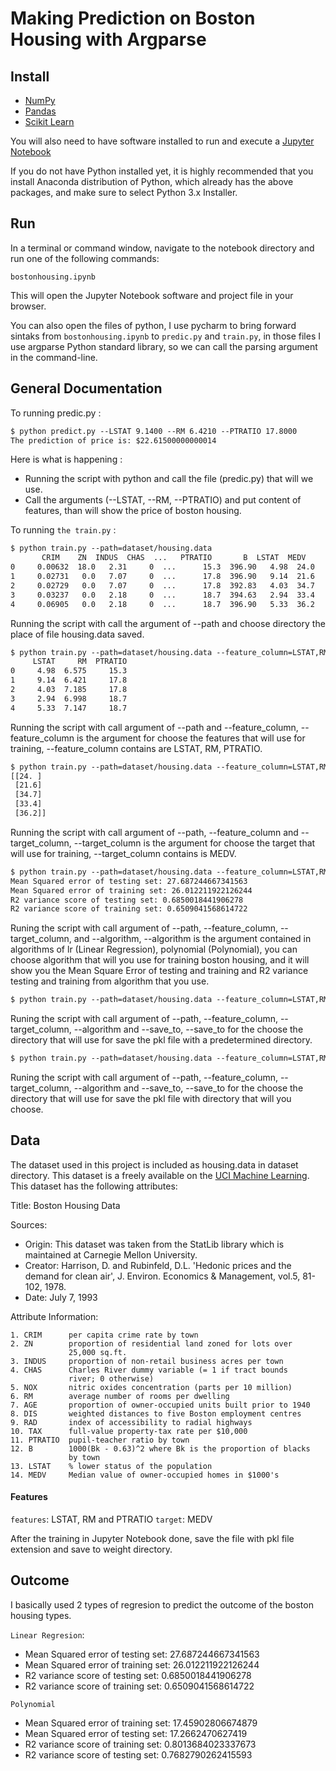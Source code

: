 # Making Prediction on Boston Housing with Argparse

## Install
- [NumPy](http://www.numpy.org/)
- [Pandas](http://pandas.pydata.org/)
- [Scikit Learn](https://scikit-learn.org/stable/)

You will also need to have software installed to run and execute a [Jupyter Notebook](http://ipython.org/notebook.html)

If you do not have Python installed yet, it is highly recommended that you install Anaconda distribution of Python, which already has the above packages, and make sure to select Python 3.x Installer.

## Run
In a terminal or command window, navigate to the notebook directory and run one of the following commands:

`bostonhousing.ipynb`

This will open the Jupyter Notebook software and project file in your browser.

You can also open the files of python, I use pycharm to bring forward sintaks from `bostonhousing.ipynb` to `predic.py` and `train.py`, in those files I use argparse Python standard library, so we can call the parsing argument in the command-line. 

## General Documentation 
To running predic.py :

```html
$ python predict.py --LSTAT 9.1400 --RM 6.4210 --PTRATIO 17.8000
The prediction of price is: $22.61500000000014
```
Here is what is happening :

- Running the script with python and call the file (predic.py) that will we use.
- Call the arguments (--LSTAT, --RM, --PTRATIO) and put content of features, than will show the price of boston housing.

To running `the train.py` :
```html
$ python train.py --path=dataset/housing.data
       CRIM    ZN  INDUS  CHAS  ...   PTRATIO       B  LSTAT  MEDV
0     0.00632  18.0   2.31     0  ...      15.3  396.90   4.98  24.0
1     0.02731   0.0   7.07     0  ...      17.8  396.90   9.14  21.6
2     0.02729   0.0   7.07     0  ...      17.8  392.83   4.03  34.7
3     0.03237   0.0   2.18     0  ...      18.7  394.63   2.94  33.4
4     0.06905   0.0   2.18     0  ...      18.7  396.90   5.33  36.2
```
Running the script with call the argument of --path and choose directory the place of file housing.data saved.

```html
$ python train.py --path=dataset/housing.data --feature_column=LSTAT,RM,PTRATIO
     LSTAT     RM  PTRATIO
0     4.98  6.575     15.3
1     9.14  6.421     17.8
2     4.03  7.185     17.8
3     2.94  6.998     18.7
4     5.33  7.147     18.7
```
Running the script with call argument of --path and --feature_column, --feature_column is the argument for choose the features that will use for training, --feature_column contains are LSTAT, RM, PTRATIO.

```html
$ python train.py --path=dataset/housing.data --feature_column=LSTAT,RM,PTRATIO --target_column=MEDV
[[24. ]
 [21.6]
 [34.7]
 [33.4]
 [36.2]]
```
Running the script with call argument of --path, --feature_column and --target_column, --target_column is the argument for choose the target that will use for training, --target_column contains is MEDV.

```html
$ python train.py --path=dataset/housing.data --feature_column=LSTAT,RM,PTRATIO --target_column=MEDV --algorithm=lr
Mean Squared error of testing set: 27.687244667341563
Mean Squared error of training set: 26.012211922126244
R2 variance score of testing set: 0.6850018441906278
R2 variance score of training set: 0.6509041568614722
```
Runing the script with call argument of --path, --feature_column, --target_column, and --algorithm, --algorithm is the argument contained in algorithms of lr (Linear Regression), polynomial (Polynomial), you can choose algorithm that will you use for training boston housing, and it will show you the Mean Square Error of testing and training and R2 variance testing and training from algorithm that you use.

```html
$ python train.py --path=dataset/housing.data --feature_column=LSTAT,RM,PTRATIO --target_column=MEDV --algorithm=polynomial --save_to=weight/testboston.pkl
```
Runing the script with call argument of --path, --feature_column, --target_column, --algorithm and --save_to, --save_to for the choose the directory that will use for save the pkl file with a predetermined directory.

```html
$ python train.py --path=dataset/housing.data --feature_column=LSTAT,RM,PTRATIO --target_column=MEDV --algorithm=polynomial --save_to=/home/abbiyanaila/STUDY/testboston.pkl
```
Runing the script with call argument of --path, --feature_column, --target_column, --algorithm and --save_to, --save_to for the choose the directory that will use for save the pkl file with directory that will you choose.

## Data
The dataset used in this project is included as housing.data in dataset directory. This dataset is a freely available on the [UCI Machine Learning](https://archive.ics.uci.edu/ml/machine-learning-databases/housing/). This dataset has the following attributes:

Title: Boston Housing Data

Sources:
   - Origin:  This dataset was taken from the StatLib library which is
                maintained at Carnegie Mellon University.
   - Creator:  Harrison, D. and Rubinfeld, D.L. 'Hedonic prices and the 
                 demand for clean air', J. Environ. Economics & Management,
                 vol.5, 81-102, 1978.
   - Date: July 7, 1993
   
Attribute Information:

    1. CRIM      per capita crime rate by town
    2. ZN        proportion of residential land zoned for lots over 
                 25,000 sq.ft.
    3. INDUS     proportion of non-retail business acres per town
    4. CHAS      Charles River dummy variable (= 1 if tract bounds 
                 river; 0 otherwise)
    5. NOX       nitric oxides concentration (parts per 10 million)
    6. RM        average number of rooms per dwelling
    7. AGE       proportion of owner-occupied units built prior to 1940
    8. DIS       weighted distances to five Boston employment centres
    9. RAD       index of accessibility to radial highways
    10. TAX      full-value property-tax rate per $10,000
    11. PTRATIO  pupil-teacher ratio by town
    12. B        1000(Bk - 0.63)^2 where Bk is the proportion of blacks 
                 by town
    13. LSTAT    % lower status of the population
    14. MEDV     Median value of owner-occupied homes in $1000's
#### Features
`features`: LSTAT, RM and PTRATIO
`target`: MEDV

After the training in Jupyter Notebook done, save the file with pkl file extension and save to weight directory.

## Outcome
I basically used 2 types of regresion to predict the outcome of the boston housing types.

`Linear Regresion`: 
- Mean Squared error of testing set: 27.687244667341563
- Mean Squared error of training set: 26.012211922126244
- R2 variance score of testing set: 0.6850018441906278
- R2 variance score of training set: 0.6509041568614722

`Polynomial`
- Mean Squared error of training set: 17.45902806674879
- Mean Squared error of testing set: 17.2662470627419
- R2 variance score of training set: 0.8013684023337673
- R2 variance score of testing set: 0.7682790262415593
